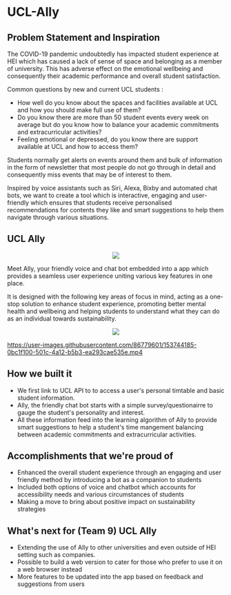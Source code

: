 # UCL-Ally

## Problem Statement and Inspiration
The COVID-19 pandemic undoubtedly has impacted student experience at HEI which has caused a lack of sense of space and belonging as a member of university. This has adverse effect on the emotional wellbeing and consequently their academic performance and overall student satisfaction.

Common questions by new and current UCL students :
- How well do you know about the spaces and facilities available at UCL and how you should make full use of them?
- Do you know there are more than 50 student events every week on average but do you know how to balance your academic commitments and extracurricular activities?
- Feeling emotional or depressed, do you know there are support available at UCL and how to access them?

Students normally get alerts on events around them and bulk of information in the form of newsletter that most people do not go through in detail and consequently miss events that may be of interest to them.

Inspired by voice assistants such as Siri, Alexa, Bixby and automated chat bots, we want to create a tool which is interactive, engaging and user-friendly which ensures that students receive personalised recommendations for contents they like and smart suggestions to help them navigate through various situations.

## UCL Ally

<p align="center">
  <img src="https://user-images.githubusercontent.com/86779601/153743913-cdcc3eeb-b6c3-450e-a775-afcc1252b3e6.png">
</p>

Meet Ally, your friendly voice and chat bot embedded into a app which provides a seamless user experience uniting various key features in one place.

It is designed with the following key areas of focus in mind, acting as a one-stop solution to enhance student experience, promoting better mental health and wellbeing and helping students to understand what they can do as an individual towards sustainability.

<p align="center">
  <img src="https://user-images.githubusercontent.com/86779601/153747466-61fafa6f-d01b-427c-8a5a-d9db069935e3.png">
</p>

https://user-images.githubusercontent.com/86779601/153744185-0bc1f100-501c-4a12-b5b3-ea293cae535e.mp4

## How we built it
- We first link to UCL API to to access a user's personal timtable and basic student information.
- Ally, the friendly chat bot starts with a simple survey/questionairre to gauge the student's personality and interest.
- All these information feed into the learning algorithm of Ally to provide smart suggestions to help a student's time mangement balancing between academic commitments and extracurricular activities.


## Accomplishments that we're proud of
- Enhanced the overall student experience through an engaging and user friendly method by introducing a bot as a companion to students  
- Included both options of voice and chatbot which accounts for accessibility needs and various circumstances of students
- Making a move to bring about positive impact on sustainability strategies


## What's next for (Team 9) UCL Ally
- Extending the use of Ally to other universities and even outside of HEI setting such as companies.
- Possible to build a web version to cater for those who prefer to use it on a web browser instead
- More features to be updated into the app based on feedback and suggestions from users




